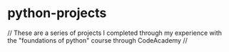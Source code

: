 # python-projects

// These are a series of projects I completed through my experience with the "foundations of python" course through CodeAcademy //
